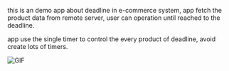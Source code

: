 this is an demo app about deadline in e-commerce system, app fetch the product data from remote server, user can operation until reached to the deadline.

app use the single timer to control the every product of deadline, avoid create lots of timers.

![GIF](https://github.com/FourOnes/seckill/blob/master/seckill/Jun-11-2018%2016-53-41.gif?raw=true)
